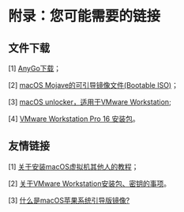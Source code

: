 # 附录：您可能需要的链接

## 文件下载

\[1] [AnyGo下载](https://xclient.lanzout.com/iPGn70hiijha)；

\[2] [macOS Mojave的可引导镜像文件(Bootable ISO)](https://www.123pan.com/s/0pMUVv-892x)；

\[3] [macOS unlocker，适用于VMware Workstation](https://www.123pan.com/s/0pMUVv-092x);

\[4] [VMware Workstation Pro 16 安装包](https://download3.vmware.com/software/wkst/file/VMware-workstation-full-16.0.0-16894299.exe)。

## 友情链接

\[1] [关于安装macOS虚拟机其他人的教程](http://mp.weixin.qq.com/s?\_\_biz=MzIxOTE5MDY5Mw==\&mid=2650891941\&idx=1\&sn=a0e3624fdc8aaaeb0e0053f7d7e62a86\&chksm=8c2ac26fbb5d4b79a30163c2c3c4a50694dd224f1dd576cbb0f91e3d39c41b20fbb64f0bd8b9\&scene=21#wechat\_redirect)；

\[2] [关于VMware Workstation安装包、密钥的事项](https://www.ssymon.com/archives/vmware-download-key)。

\[3] [什么是macOS苹果系统引导版镜像?](https://www.loveswo.com/53.html)
